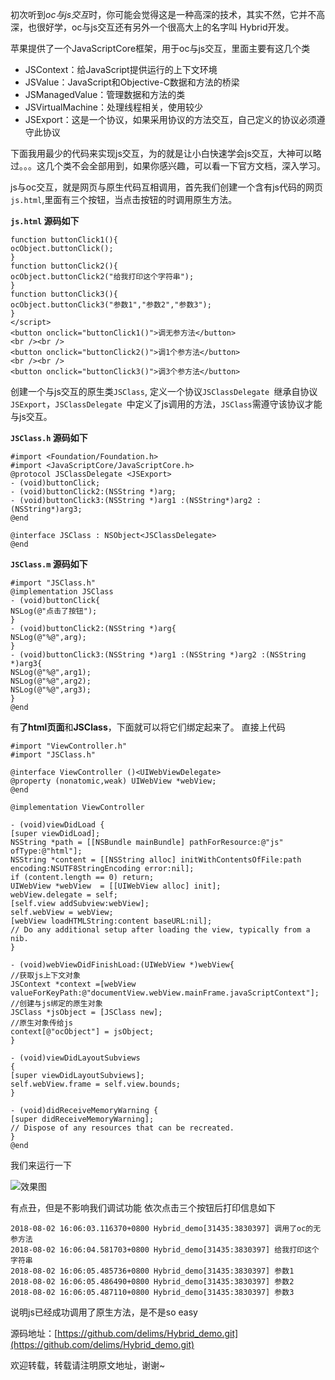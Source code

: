 初次听到*oc与js交互*时，你可能会觉得这是一种高深的技术，其实不然，它并不高深，也很好学，oc与js交互还有另外一个很高大上的名字叫 Hybrid开发。

苹果提供了一个JavaScriptCore框架，用于oc与js交互，里面主要有这几个类

- JSContext：给JavaScript提供运行的上下文环境
- JSValue：JavaScript和Objective-C数据和方法的桥梁
- JSManagedValue：管理数据和方法的类
- JSVirtualMachine：处理线程相关，使用较少
- JSExport：这是一个协议，如果采用协议的方法交互，自己定义的协议必须遵守此协议

下面我用最少的代码来实现js交互，为的就是让小白快速学会js交互，大神可以略过。。。这几个类不会全部用到，如果你感兴趣，可以看一下官方文档，深入学习。

js与oc交互，就是网页与原生代码互相调用，首先我们创建一个含有js代码的网页`js.html`,里面有三个按钮，当点击按钮的时调用原生方法。

**`js.html` 源码如下**
```<script type="text/javascript">
function buttonClick1(){
ocObject.buttonClick();
}
function buttonClick2(){
ocObject.buttonClick2("给我打印这个字符串");
}
function buttonClick3(){
ocObject.buttonClick3("参数1","参数2","参数3");
}
</script>
<button onclick="buttonClick1()">调无参方法</button>
<br /><br />
<button onclick="buttonClick2()">调1个参方法</button>
<br /><br />
<button onclick="buttonClick3()">调3个参方法</button>
```
创建一个与js交互的原生类`JSClass`, 定义一个协议`JSClassDelegate `继承自协议`JSExport`，`JSClassDelegate `中定义了js调用的方法，`JSClass`需遵守该协议才能与js交互。

**`JSClass.h` 源码如下**
```
#import <Foundation/Foundation.h>
#import <JavaScriptCore/JavaScriptCore.h>
@protocol JSClassDelegate <JSExport>
- (void)buttonClick;
- (void)buttonClick2:(NSString *)arg;
- (void)buttonClick3:(NSString *)arg1 :(NSString*)arg2 :(NSString*)arg3;
@end

@interface JSClass : NSObject<JSClassDelegate>
@end
```

**`JSClass.m` 源码如下**

```
#import "JSClass.h"
@implementation JSClass
- (void)buttonClick{
NSLog(@"点击了按钮");
}
- (void)buttonClick2:(NSString *)arg{
NSLog(@"%@",arg);
}
- (void)buttonClick3:(NSString *)arg1 :(NSString *)arg2 :(NSString *)arg3{
NSLog(@"%@",arg1);
NSLog(@"%@",arg2);
NSLog(@"%@",arg3);
}
@end
```

有**了html页面**和**JSClass**，下面就可以将它们绑定起来了。
直接上代码
```
#import "ViewController.h"
#import "JSClass.h"

@interface ViewController ()<UIWebViewDelegate>
@property (nonatomic,weak) UIWebView *webView;
@end

@implementation ViewController

- (void)viewDidLoad {
[super viewDidLoad];
NSString *path = [[NSBundle mainBundle] pathForResource:@"js" ofType:@"html"];
NSString *content = [[NSString alloc] initWithContentsOfFile:path encoding:NSUTF8StringEncoding error:nil];
if (content.length == 0) return;
UIWebView *webView  = [[UIWebView alloc] init];
webView.delegate = self;
[self.view addSubview:webView];
self.webView = webView;
[webView loadHTMLString:content baseURL:nil];
// Do any additional setup after loading the view, typically from a nib.
}

- (void)webViewDidFinishLoad:(UIWebView *)webView{
//获取js上下文对象
JSContext *context =[webView valueForKeyPath:@"documentView.webView.mainFrame.javaScriptContext"];
//创建与js绑定的原生对象
JSClass *jsObject = [JSClass new];
//原生对象传给js
context[@"ocObject"] = jsObject;
}

- (void)viewDidLayoutSubviews
{
[super viewDidLayoutSubviews];
self.webView.frame = self.view.bounds;
}

- (void)didReceiveMemoryWarning {
[super didReceiveMemoryWarning];
// Dispose of any resources that can be recreated.
}
@end
```
我们来运行一下

![效果图](https://delims.github.io/static/cocoapods/images/hybrid.jpg)

有点丑，但是不影响我们调试功能
依次点击三个按钮后打印信息如下
```
2018-08-02 16:06:03.116370+0800 Hybrid_demo[31435:3830397] 调用了oc的无参方法
2018-08-02 16:06:04.581703+0800 Hybrid_demo[31435:3830397] 给我打印这个字符串
2018-08-02 16:06:05.485736+0800 Hybrid_demo[31435:3830397] 参数1
2018-08-02 16:06:05.486490+0800 Hybrid_demo[31435:3830397] 参数2
2018-08-02 16:06:05.487110+0800 Hybrid_demo[31435:3830397] 参数3
```
说明js已经成功调用了原生方法，是不是so easy

源码地址：[https://github.com/delims/Hybrid_demo.git](https://github.com/delims/Hybrid_demo.git)

欢迎转载，转载请注明原文地址，谢谢~

